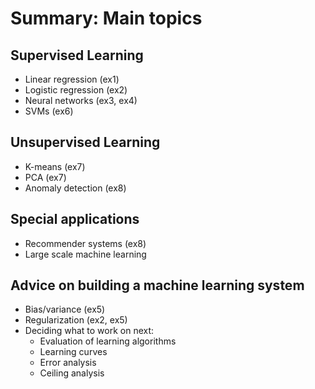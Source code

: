# Summary: Main topics
## Supervised Learning
- Linear regression (ex1)
- Logistic regression (ex2)
- Neural networks (ex3, ex4)
- SVMs (ex6)
## Unsupervised Learning
- K-means (ex7)
- PCA (ex7)
- Anomaly detection (ex8)
## Special applications
- Recommender systems (ex8)
- Large scale machine learning
## Advice on building a machine learning system
- Bias/variance (ex5)
- Regularization (ex2, ex5)
- Deciding what to work on next:
    - Evaluation of learning algorithms
    - Learning curves
    - Error analysis
    - Ceiling analysis
